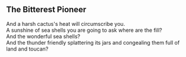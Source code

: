 The Bitterest Pioneer
---------------------
And a harsh cactus's heat will circumscribe you.  
A sunshine of sea shells you are going to ask where are the fill?  
And the wonderful sea shells?  
And the thunder friendly splattering its jars and congealing them full of  
land and toucan?  
